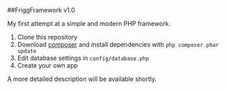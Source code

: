 ##FriggFramework v1.0

My first attempt at a simple and modern PHP framework.

1. Clone this repository
2. Download [composer](http://getcomposer.org/) and install dependencies with ```php composer.phar update```
3. Edit database settings in ```config/database.php```
4. Create your own app

A more detailed description will be available shortly.
